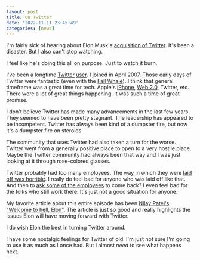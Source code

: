 ```yaml
---
layout: post
title: On Twitter
date: '2022-11-11 23:45:49'
categories: [news]
---
```


I'm fairly sick of hearing about Elon Musk's [acquisition of Twitter](https://www.theverge.com/2022/10/27/23184519/elon-musk-twitter-acquisition-deal-complete-agreement). It's been a disaster. But I also can't stop watching.

I feel like he's doing this all on purpose. Just to watch it burn.

I've been a longtime [Twitter](https://twitter.com/) [user](http://twitter.com/rwgrier). I joined in April 2007. Those early days of Twitter were fantastic (even with the [Fail Whale](https://www.theatlantic.com/technology/archive/2015/01/the-story-behind-twitters-fail-whale/384313/)). I think that general timeframe was a great time for tech. Apple's [iPhone](https://www.apple.com/iphone/), [Web 2.0](https://en.wikipedia.org/wiki/Web_2.0), Twitter, etc. There were a lot of great things happening. It was such a time of great promise.

I don't believe Twitter has made many advancements in the last few years. They seemed to have been pretty stagnant. The leadership has appeared to be incompetent. Twitter has always been kind of a dumpster fire, but now it's a dumpster fire on steroids.

The community that uses Twitter had also taken a turn for the worse. Twitter went from a generally positive place to open to a very hostile place. Maybe the Twitter community had always been that way and I was just looking at it through rose-colored glasses.

Twitter probably had too many employees. The way in which they were [laid off was horrible](https://www.nytimes.com/2022/11/03/technology/twitter-layoffs-elon-musk.html). I really do feel bad for anyone who was laid off like that. And then to [ask some of the employees](https://www.engadget.com/twitter-reportedly-asks-some-laid-off-workers-to-return-233438794.html?guccounter=1&guce_referrer=aHR0cHM6Ly9kdWNrZHVja2dvLmNvbS8&guce_referrer_sig=AQAAAIhRu5MUse3AJPiGLx7qnygSM3f1SWX-x1Yuj94l29rVMDGyKKR596d9jGJ3ynKfUjdN3lLrkCFpNCexJbBosdc5gyjf7aOGQ_dLQkPXuTImnV3oH9JadMnUdZxolnAy6Gy49xAztHhY_jJq8HUXtTaBwTMRBPWlcqJvdqFTHPzq) to come back? I even feel bad for the folks who still work there. It's just not a good situation for anyone.

My favorite article about this entire episode has been [Nilay Patel's](https://twitter.com/reckless) ["Welcome to hell, Elon"](https://www.theverge.com/2022/10/28/23428132/elon-musk-twitter-acquisition-problems-speech-moderation). The article is just so good and really highlights the issues Elon will have moving forward with Twitter.

I do wish Elon the best in turning Twitter around.

I have some nostalgic feelings for Twitter of old. I'm just not sure I'm going to use it as much as I once had. But I almost _need_ to see what happens next.

